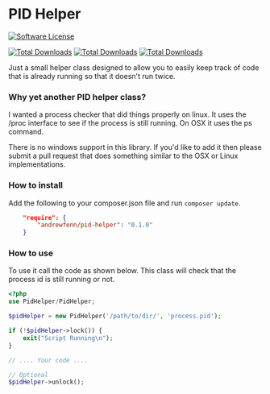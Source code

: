 # PID Helper

[![Software License](https://img.shields.io/badge/license-MIT-brightgreen.svg?style=flat-square)](LICENSE.md)

[![Total Downloads](https://img.shields.io/packagist/dd/andrewfenn/pid-helper.svg?style=flat-square)](https://packagist.org/packages/andrewfenn/pid-helper)
[![Total Downloads](https://img.shields.io/packagist/dm/andrewfenn/pid-helper.svg?style=flat-square)](https://packagist.org/packages/andrewfenn/pid-helper)
[![Total Downloads](https://img.shields.io/packagist/dt/andrewfenn/pid-helper.svg?style=flat-square)](https://packagist.org/packages/andrewfenn/pid-helper)

Just a small helper class designed to allow you to easily keep
track of code that is already running so that it doesn't run
twice.

### Why yet another PID helper class?

I wanted a process checker that did things properly on linux. It uses
the /proc interface to see if the process is still running. On OSX it
uses the ps command.

There is no windows support in this library. If you'd like to add it then
please submit a pull request that does something similar to the OSX or Linux
implementations.

### How to install

Add the following to your composer.json file and run ```composer update```.

```json
    "require": {
        "andrewfenn/pid-helper": "0.1.0"
    }
```

### How to use

To use it call the code as shown below. This class will check that the
process id is still running or not.

```php
<?php
use PidHelper/PidHelper;

$pidHelper = new PidHelper('/path/to/dir/', 'process.pid');

if (!$pidHelper->lock()) {
    exit("Script Running\n");
}

// .... Your code ....

// Optional
$pidHelper->unlock();
```
